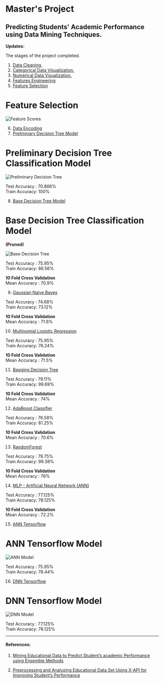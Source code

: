 # Master's Project

## Predicting Students' Academic Performance using Data Mining Techniques.

**Updates:**

The stages of the project completed.

1. [Data Cleaning.](01_Data_Cleaning.ipynb)
2. [Categorical Data Visualization.](02_Categorical_Data_Visualization.ipynb)
3. [Numerical Data Visualization.](03_Numerical_Data_Visualization.ipynb)
4. [Features Engineering](04_Feature_Engineering.ipynb)
5. [Feature Selection](05_Feature_Selection.ipynb)

# Feature Selection

![Feature Scores](https://github.com/AamirKhaan/Student-Academic-Performance/blob/main/images/Feature%20Selection.png)

6. [Data Encoding](06_Data_Encoding.ipynb)
7. [Preliminary Decision Tree Model](07_Preliminary_DecisionTreeClassifier.ipynb)

# Preliminary Decision Tree Classification Model

![Preliminary Decision Tree](https://github.com/AamirKhaan/Student-Academic-Performance/blob/main/images/Preliminary%20Decision%20Tree.png)

Test Accuracy : 70.866%    
Train Accuracy: 100%

8. [Base Decision Tree Model](08_Base_DecisionTreeClassifier.ipynb)

# Base Decision Tree Classification Model
**(Pruned)**

![Base Decision Tree](https://github.com/AamirKhaan/Student-Academic-Performance/blob/main/images/Base%20Decision%20Tree.png)

Test Accuracy : 75.95%    
Train Accuracy: 86.56%

**10 Fold Cross Validation**    
Mean Accuracy : 70.9%

9. [Gaussian Naive Bayes](09_Gaussian_NaiveBayesClassifier.ipynb)

Test Accuracy : 74.68%    
Train Accuracy: 73.12%

**10 Fold Cross Validation**    
Mean Accuracy : 71.6%

10. [Multinomial Logistic Regression](10_Multinomial_Logistic_Regression.ipynb)

Test Accuracy : 75.95%    
Train Accuracy: 76.24%

**10 Fold Cross Validation**    
Mean Accuracy : 71.5%

11. [Bagging Decision Tree](11_Bagging_DecisionTreeClassifier.ipynb)

Test Accuracy : 79.11%    
Train Accuracy: 99.69%

**10 Fold Cross Validation**    
Mean Accuracy : 74%

12. [AdaBoost Classifier](12_Boosting_AdaBoostClassifier.ipynb)

Test Accuracy : 76.58%    
Train Accuracy: 81.25%

**10 Fold Cross Validation**    
Mean Accuracy : 70.6%

13. [RandomForest](13_RandomForest.ipynb)

Test Accuracy : 79.75%    
Train Accuracy: 99.38%

**10 Fold Cross Validation**    
Mean Accuracy : 76%

14. [MLP - Artificial Neural Network (ANN)](14_ArtificialNeuralNetwork.ipynb)

Test Accuracy : 77.125%    
Train Accuracy: 78.125%

**10 Fold Cross Validation**    
Mean Accuracy : 72.2%

15. [ANN Tensorflow](15_ANN.ipynb)

# ANN Tensorflow Model

![ANN Model](https://github.com/AamirKhaan/Student-Academic-Performance/blob/main/images/ANN_model.png)

Test Accuracy : 75.95%    
Train Accuracy: 78.44%

16. [DNN Tensorflow](16_DNN.ipynb)


# DNN Tensorflow Model

![DNN Model](https://github.com/AamirKhaan/Student-Academic-Performance/blob/main/images/DNN_model.png)

Test Accuracy : 77.125%    
Train Accuracy: 78.125%

---

#### References:

1. [Mining Educational Data to Predict Student’s academic Performance using Ensemble Methods](https://github.com/AamirKhaan/Student-Academic-Performance/blob/main/reference_papers/Mining%20Educational%20Data%20to%20Predict%20Student%E2%80%99s%20academic%20Performance%20using%20Ensemble%20Methods.pdf)

2. [Preprocessing and Analyzing Educational Data Set Using X-API for Improving Student’s Performance](https://github.com/AamirKhaan/Student-Academic-Performance/blob/main/reference_papers/Preprocessing%20and%20Analyzing%20Educational%20Data%20Set%20Using%20X-API%20for%20Improving%20Student%E2%80%99s%20Performance.pdf)
